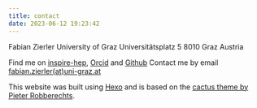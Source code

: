 ```yaml
---
title: contact
date: 2023-06-12 19:23:42
---
```

Fabian Zierler
University of Graz
Universitätsplatz 5
8010 Graz
Austria

Find me on [inspire-hep](https://inspirehep.net/authors/1933762), [Orcid](https://orcid.org/0000-0002-8670-4054) and [Github](http://github.com/fzierler)
Contact me by email [fabian.zierler(at)uni-graz.at](mailto:fabian.zierler@uni-graz.at)

This website was built using [Hexo](https://hexo.io/) and is based on the [cactus theme by Pieter Robberechts](https://github.com/probberechts/hexo-theme-cactus). 